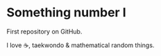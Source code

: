 # Something number I
First repository on GitHub.

I love :coffee:, taekwondo & mathematical random things.
